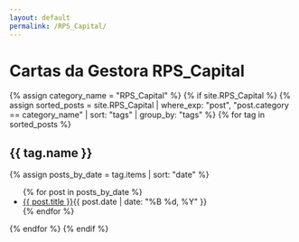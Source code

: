 ```yaml
---
layout: default
permalink: /RPS_Capital/
---
```


<h1>Cartas da Gestora RPS_Capital</h1>
{% assign category_name = "RPS_Capital" %}
{% if site.RPS_Capital %}
{% assign sorted_posts = site.RPS_Capital | where_exp: "post", "post.category == category_name" | sort: "tags" | group_by: "tags" %}
{% for tag in sorted_posts %}
<h2>{{ tag.name }}</h2>
{% assign posts_by_date = tag.items | sort: "date" %}
<ul>
{% for post in posts_by_date %}
<li><a href="{{ post.url | relative_url }}">{{ post.title }}</a><span>{{ post.date | date: "%B %d, %Y" }}</span></li>
{% endfor %}
</ul>
{% endfor %}
{% endif %}
